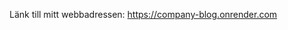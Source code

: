 Länk till mitt webbadressen: https://company-blog.onrender.com

<!-- # Vad är Content Delivery Network (CDN) ?

CDN är ett sätt att optimera prestandan på din webbplats. Implementering av CDN har flera fördelar som exempelvis snabbare laddningstider, bättre stabilitet och bättre säkerhet. Kortfattat består CDN av distribuererade servrar som hjälper till att öka stabilitet och prestanda på din webbplats. Detta är oavsett var i världen som användaren befinner sig. Skulle servern gå ner så kan det fortfarande fungera då det finns på olika ställen. Det finns flera olika CDN-leverantörer att välja mellan. Några populära CDN-leverantörer är Cloudfare, Akamai och Amazon CloudFront. När du väljer CDN-leverantör är det viktigt att kontrollera att de kan erbjuda en bättre snabbhet än vad du för närvarande har. Det är även bra att jämföra pris och kundsupport hos olika CDN-leverantörer.

# Monitoring:
En av fördelarna med CDN är att du kan kolla övervaka vad som händer via CDN logs. Via CDN logs kan du se olika detaljer som status, tid, IP-adress och annan nödvändig information från besökare på din websida. Detta hjälper dig att få en bättre överblick över hur websajten fungerar. Du kan till exempel lättare upptäcka problem med sajten samt att CDN logs gör det lättare att upptäcka säkerhetshot. Pålitliga tjänster som erbjuder mointoring är bland annat Pingdom och Scout APM. Det går även att få notifikationer via sms eller e-post om tjänsten skulle bli otillgänglig eller om den skulle börja gå långsamt. Sammanfattningsvis går det att få en bättre överblick över tjänsten och hur den fungerar. -->

